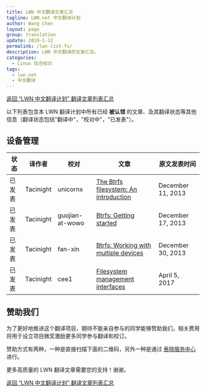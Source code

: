 ```yaml
---
title: LWN 中文翻译文章汇总
tagline: LWN.net 中文翻译计划
author: Wang Chen
layout: page
group: translation
update: 2019-1-12
permalink: /lwn-list-fs/
description: LWN 中文翻译的文章汇总。
categories:
  - Linux 综合知识
tags:
  - lwn.net
  - 中文翻译
---
```


[返回 “LWN 中文翻译计划” 翻译文章列表汇总][2]

以下列表包含本 LWN 翻译计划中所有已经 **被认领** 的文章、及其翻译状态等其他信息（翻译状态包括"翻译中"，"校对中"，"已发表"）。

## 设备管理

| 状态   | 译作者    | 校对            | 文章  |原文发表时间|
|--------|-----------|-----------------|-------|------------|
| 已发表 | Tacinight | unicornx        |[The Btrfs filesystem: An introduction](/lwn-576276)|December 11, 2013|
| 已发表 | Tacinight | guojian-at-wowo |[Btrfs: Getting started](/lwn-577218) |December 17, 2013|
| 已发表 | Tacinight | fan-xin         |[Btrfs: Working with multiple devices](/lwn-577961) |December 30, 2013|
| 已发表 | Tacinight | cee1            |[Filesystem management interfaces](/lwn-718803) |April 5, 2017|

## 赞助我们

为了更好地推进这个翻译项目，期待不能亲自参与的同学能够赞助我们，相关费用将用于设立项目微奖激励更多同学参与翻译和校订。

赞助方式有两种，一种是直接扫描下面的二维码，另外一种是通过 [泰晓服务中心](https://weidian.com/item.html?itemID=2208672946) 进行。

更多高质量的 LWN 翻译文章需要您的支持！谢谢。

[返回 “LWN 中文翻译计划” 翻译文章列表汇总][2]

[1]: http://tinylab.org
[2]: /lwn-list
